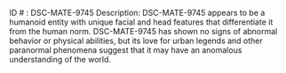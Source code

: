 ID # : DSC-MATE-9745
Description: DSC-MATE-9745 appears to be a humanoid entity with unique facial and head features that differentiate it from the human norm. DSC-MATE-9745 has shown no signs of abnormal behavior or physical abilities, but its love for urban legends and other paranormal phenomena suggest that it may have an anomalous understanding of the world. 